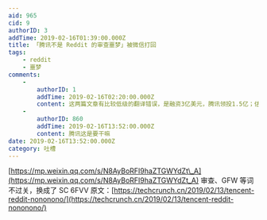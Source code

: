```yaml
---
aid: 965
cid: 9
authorID: 3
addTime: 2019-02-16T01:39:00.000Z
title: 「腾讯不是 Reddit 的审查噩梦」被微信打回
tags:
    - reddit
    - 噩梦
comments:
    -
        authorID: 1
        addTime: 2019-02-16T02:20:00.000Z
        content: 这两篇文章有比较低级的翻译错误，是融资3亿美元，腾讯领投1.5亿；估值30亿。
    -
        authorID: 860
        addTime: 2019-02-16T13:52:00.000Z
        content: 腾讯这是要干嘛
date: 2019-02-16T13:52:00.000Z
category: 吐槽
---
```


[https://mp.weixin.qq.com/s/N8AyBoRFI9haZTGWYdZt\_A](https://mp.weixin.qq.com/s/N8AyBoRFI9haZTGWYdZt_A) 审查、GFW 等词不过关，换成了 SC 6FVV 原文：[https://techcrunch.cn/2019/02/13/tencent-reddit-nononono/](https://techcrunch.cn/2019/02/13/tencent-reddit-nononono/)
